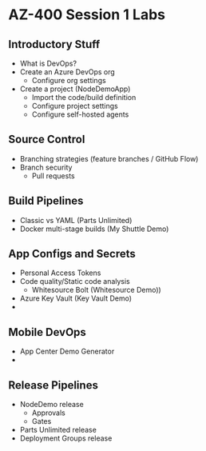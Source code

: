 # AZ-400 Session 1 Labs

## Introductory Stuff

* What is DevOps?
* Create an Azure DevOps org
  * Configure org settings
* Create a project (NodeDemoApp)
  * Import the code/build definition
  * Configure project settings
  * Configure self-hosted agents

## Source Control

* Branching strategies (feature branches / GitHub Flow)
* Branch security
  * Pull requests

## Build Pipelines

* Classic vs YAML (Parts Unlimited)
* Docker multi-stage builds (My Shuttle Demo)

## App Configs and Secrets

* Personal Access Tokens
* Code quality/Static code analysis
  * Whitesource Bolt (Whitesource Demo))
* Azure Key Vault (Key Vault Demo)
*
## Mobile DevOps

  * App Center Demo Generator
  *
## Release Pipelines

* NodeDemo release
  * Approvals
  * Gates
* Parts Unlimited release
* Deployment Groups release
